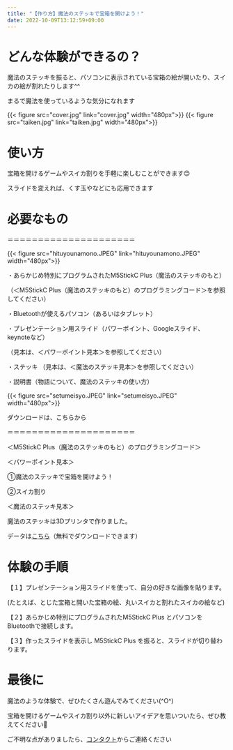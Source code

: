 ```yaml
---
title: "【作り方】魔法のステッキで宝箱を開けよう！"
date: 2022-10-09T13:12:59+09:00
---
```

# どんな体験ができるの？
魔法のステッキを振ると、パソコンに表示されている宝箱の絵が開いたり、スイカの絵が割れたりします^^
<!--more-->
まるで魔法を使っているような気分になれます

{{< figure src="cover.jpg" link="cover.jpg" width="480px">}}
{{< figure src="taiken.jpg" link="taiken.jpg" width="480px">}}

# 使い方
宝箱を開けるゲームやスイカ割りを手軽に楽しむことができます😊

スライドを変えれば、くす玉やなどにも応用できます

# 必要なもの
＝＝＝＝＝＝＝＝＝＝＝＝＝＝＝＝＝＝＝＝＝

{{< figure src="hituyounamono.JPEG" link="hituyounamono.JPEG" width="480px">}}

・あらかじめ特別にプログラムされたM5StickC Plus（魔法のステッキのもと）

（＜M5StickC Plus（魔法のステッキのもと）のプログラミングコード＞を参照してください）

・Bluetoothが使えるパソコン（あるいはタブレット）

・プレゼンテーション用スライド（パワーポイント、Googleスライド、keynoteなど）

（見本は、＜パワーポイント見本＞を参照してください）

・ステッキ
（見本は、＜魔法のステッキ見本＞を参照してください）

・説明書（物語について、魔法のステッキの使い方）

{{< figure src="setumeisyo.JPEG" link="setumeisyo.JPEG" width="480px">}}

ダウンロードは、こちらから

＝＝＝＝＝＝＝＝＝＝＝＝＝＝＝＝＝＝＝＝＝

＜M5StickC Plus（魔法のステッキのもと）のプログラミングコード＞

＜パワーポイント見本＞

①魔法のステッキで宝箱を開けよう！

②スイカ割り

＜魔法のステッキ見本＞

魔法のステッキは3Dプリンタで作りました。

データは[こちら](https://www.thingiverse.com/thing:1069671)（無料でダウンロードできます）

# 体験の手順
【１】プレゼンテーション用スライドを使って、自分の好きな画像を貼ります。

(たとえば、とじた宝箱と開いた宝箱の絵、丸いスイカと割れたスイカの絵など)

【２】あらかじめ特別にプログラムされたM5StickC Plus とパソコンをBluetoothで接続します。

【３】作ったスライドを表示し M5StickC Plus を振ると、スライドが切り替わります。

# 最後に
魔法のような体験で、ぜひたくさん遊んでみてください(^O^)

宝箱を開けるゲームやスイカ割り以外に新しいアイデアを思いついたら、ぜひ教えてください🌟

ご不明な点がありましたら、[コンタクト](https://asagao.48ers.jp/contact/)からご連絡ください